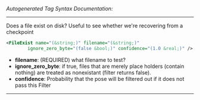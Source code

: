 <!-- THIS IS AN AUTOGENERATED FILE: Don't edit it directly, instead change the schema definition in the code itself. -->

_Autogenerated Tag Syntax Documentation:_

---
Does a file exist on disk? Useful to see whether we're recovering from a checkpoint

```xml
<FileExist name="(&string;)" filename="(&string;)"
        ignore_zero_byte="(false &bool;)" confidence="(1.0 &real;)" />
```

-   **filename**: (REQUIRED) what filename to test?
-   **ignore_zero_byte**: if true, files that are merely place holders (contain nothing) are treated as nonexistant (filter returns false).
-   **confidence**: Probability that the pose will be filtered out if it does not pass this Filter

---

